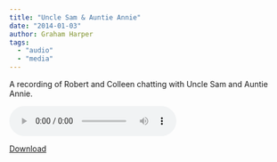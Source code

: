 ```yaml
---
title: "Uncle Sam & Auntie Annie"
date: "2014-01-03"
author: Graham Harper
tags:
  - "audio"
  - "media"
---
```


A recording of Robert and Colleen chatting with Uncle Sam and Auntie Annie.

<audio controls src="/static/audio/uncle-sam-and-auntie-annie.mp3"></audio>

[Download](/static/audio/uncle-sam-and-auntie-annie.mp3)
